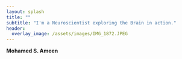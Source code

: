 ```yaml
---
layout: splash
title: ""
subtitle: "I'm a Neuroscientist exploring the Brain in action."
header:
  overlay_image: /assets/images/IMG_1872.JPEG
---
```


**Mohamed S. Ameen**

